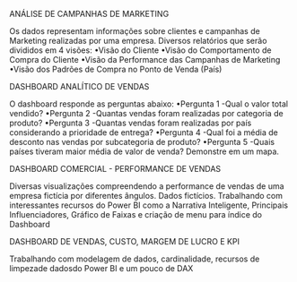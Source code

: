 ANÁLISE DE CAMPANHAS DE MARKETING

Os dados representam informações sobre clientes e campanhas de Marketing realizadas por uma empresa.
Diversos relatórios que serão divididos em 4 visões:
•Visão do Cliente
•Visão do Comportamento de Compra do Cliente
•Visão da Performance das Campanhas de Marketing
•Visão dos Padrões de Compra no Ponto de Venda (País)

DASHBOARD ANALÍTICO DE VENDAS

O dashboard responde as perguntas abaixo:
•Pergunta 1 -Qual o valor total vendido?
•Pergunta 2 -Quantas vendas foram realizadas por categoria de produto?
•Pergunta 3 -Quantas vendas foram realizadas por país considerando a prioridade de entrega?
•Pergunta 4 -Qual foi a média de desconto nas vendas por subcategoria de produto?
•Pergunta 5 -Quais países tiveram maior média de valor de venda? Demonstre em um mapa.

DASHBOARD COMERCIAL - PERFORMANCE DE VENDAS

Diversas visualizações compreendendo a performance de vendas de uma empresa fictícia por diferentes ângulos. Dados fictícios.
Trabalhando com interessantes recursos do Power BI como a Narrativa Inteligente, Principais Influenciadores, Gráfico de Faixas e criação de menu para índice do Dashboard 

DASHBOARD DE VENDAS, CUSTO, MARGEM DE LUCRO E KPI

Trabalhando com modelagem de dados, cardinalidade, recursos de limpezade dadosdo Power BI e um pouco de DAX


